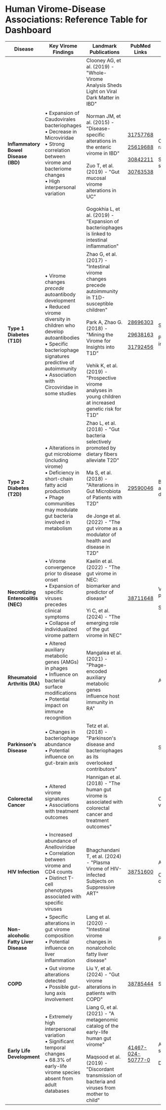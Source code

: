 # Human Virome-Disease Associations: Reference Table for Dashboard

| Disease | Key Virome Findings | Landmark Publications | PubMed Links | Potential Biomarkers | Relevance to HVP |
|---------|---------------------|------------------------|--------------|----------------------|------------------|
| **Inflammatory Bowel Disease (IBD)** | • Expansion of Caudovirales bacteriophages<br>• Decrease in Microviridae<br>• Strong correlation between virome and bacteriome changes<br>• High interpersonal variation | Clooney AG, et al. (2019) - "Whole-Virome Analysis Sheds Light on Viral Dark Matter in IBD"<br><br>Norman JM, et al. (2015) - "Disease-specific alterations in the enteric virome in IBD"<br><br>Zuo T, et al. (2019) - "Gut mucosal virome alterations in UC"<br><br>Gogokhia L, et al. (2019) - "Expansion of bacteriophages is linked to intestinal inflammation" | [31757768](https://pubmed.ncbi.nlm.nih.gov/31757768/)<br><br>[25619688](https://pubmed.ncbi.nlm.nih.gov/25619688/)<br><br>[30842211](https://pubmed.ncbi.nlm.nih.gov/30842211/)<br><br>[30763538](https://pubmed.ncbi.nlm.nih.gov/30763538/) | Caudovirales:Microviridae ratio<br><br>Specific bacteriophage signatures | High priority for multi-site sampling (gut, oral, skin) with focus on temporal dynamics |
| **Type 1 Diabetes (T1D)** | • Virome changes *precede* autoantibody development<br>• Reduced virome diversity in children who develop autoantibodies<br>• Specific bacteriophage signatures predictive of autoimmunity<br>• Association with Circoviridae in some studies | Zhao G, et al. (2017) - "Intestinal virome changes precede autoimmunity in T1D-susceptible children"<br><br>Park A, Zhao G. (2018) - "Mining the Virome for Insights into T1D"<br><br>Vehik K, et al. (2019) - "Prospective virome analyses in young children at increased genetic risk for T1D" | [28696303](https://pubmed.ncbi.nlm.nih.gov/28696303/)<br><br>[29638163](https://pubmed.ncbi.nlm.nih.gov/29638163/)<br><br>[31792456](https://pubmed.ncbi.nlm.nih.gov/31792456/) | Specific phage signatures<br><br>Prolonged Enterovirus B infections | Critical for longitudinal sampling and analysis of children at risk (WUSTL-VBH-1, BROAD-VID-5 projects) |
| **Type 2 Diabetes (T2D)** | • Alterations in gut microbiome (including virome)<br>• Deficiency in short-chain fatty acid production<br>• Phage communities may modulate gut bacteria involved in metabolism | Zhao L, et al. (2018) - "Gut bacteria selectively promoted by dietary fibers alleviate T2D"<br><br>Ma S, et al. (2018) - "Alterations in Gut Microbiota of Patients with T2D"<br><br>de Jonge et al. (2022) - "The gut virome as a modulator of health and disease in T2D" | [29590046](https://pubmed.ncbi.nlm.nih.gov/29590046/) | Bacterial-phage patterns associated with metabolic dysregulation | Potential for exploration in adult cohorts with metabolic markers (UCLA-OGB-7, STAN-VAST-16) |
| **Necrotizing Enterocolitis (NEC)** | • Virome convergence prior to disease onset<br>• Expansion of specific viruses precedes clinical symptoms<br>• Collapse of individualized virome pattern | Kaelin et al. (2022) - "The gut virome in NEC: biomarker and predictor of disease"<br><br>Yi C, et al. (2024) - "The emerging role of the gut virome in NEC" | [38711648](https://pubmed.ncbi.nlm.nih.gov/38711648/) | Virome convergence pattern<br><br>Specific virus expansion | Important for preterm infant studies (WUSTL-VBH-1, STAN-VAST-8 projects) |
| **Rheumatoid Arthritis (RA)** | • Altered auxiliary metabolic genes (AMGs) in phages<br>• Influence on bacterial surface modifications<br>• Potential impact on immune recognition | Mangalea et al. (2021) - "Phage-encoded auxiliary metabolic genes influence host immunity in RA" | | AMG patterns in phages | Relevant for assessing immune-modulating effects of virome |
| **Parkinson's Disease** | • Changes in bacteriophage abundance<br>• Potential influence on gut-brain axis | Tetz et al. (2018) - "Parkinson's disease and bacteriophages as its overlooked contributors" | | Specific bacteriophages | Applicable to brain-focused studies (UCLA-OGB-1, UCLA-OGB-2) |
| **Colorectal Cancer** | • Altered virome signatures<br>• Associations with treatment outcomes | Hannigan et al. (2018) - "The human gut virome is associated with colorectal cancer and treatment outcomes" | | Cancer-associated virome patterns | Relevant for gut tissue sampling approaches |
| **HIV Infection** | • Increased abundance of Anelloviridae<br>• Correlation between virome and CD4 counts<br>• Distinct T-cell phenotypes associated with specific viruses | Bhagchandani T, et al. (2024) - "Plasma Virome of HIV-infected Subjects on Suppressive ART" | [38751600](https://pubmed.ncbi.nlm.nih.gov/38751600/) | Anelloviridae abundance<br><br>Correlation with CD4 counts | Important for immune-focused studies (UCSF-DEEP-1) |
| **Non-alcoholic Fatty Liver Disease** | • Specific alterations in gut virome composition<br>• Potential influence on liver inflammation | Lang et al. (2020) - "Intestinal virome changes in nonalcoholic fatty liver disease" | | Phage compositions | Relevant for gut-liver axis studies |
| **COPD** | • Gut virome alterations detected<br>• Possible gut-lung axis involvement | Liu Y, et al. (2024) - "Gut virome alterations in patients with COPD" | [38785444](https://pubmed.ncbi.nlm.nih.gov/38785444/) | Specific viral signatures | Potential for cross-site respiratory-gut studies |
| **Early Life Development** | • Extremely high interpersonal variation<br>• Significant temporal changes<br>• 68.3% of early-life virome species absent from adult databases | Liang G, et al. (2021) - "A metagenomic catalog of the early-life human gut virome"<br><br>Maqsood et al. (2019) - "Discordant transmission of bacteria and viruses from mother to child" | [41467-024-50777-0](https://www.nature.com/articles/s41467-024-50777-0) | Age-specific virome signatures<br><br>Developmental patterns | Critical for infant cohorts (VANDY-V2C2-1, STAN-VAST-8, UCLA-OGB-4) |

